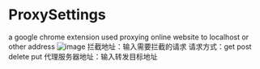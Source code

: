# ProxySettings
a google chrome extension used proxying online website to localhost or other address
![image](https://github.com/dage212/ProxySettings/assets/20454972/dc276985-af13-47d8-8d2a-3523a6be3f8c)
拦截地址：输入需要拦截的请求
请求方式：get post delete  put
代理服务器地址：输入转发目标地址 

